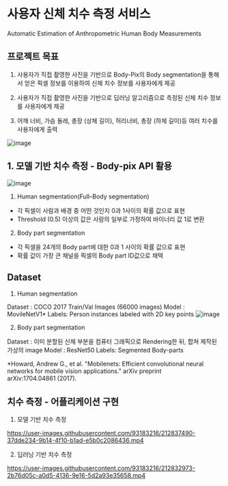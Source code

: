 # 사용자 신체 치수 측정 서비스

   Automatic Estimation of Anthropometric Human Body Measurements
   


## 프로젝트 목표

   1. 사용자가 직접 촬영한 사진을 기반으로 Body-Pix의 Body segmentation을 통해서 얻은 픽셀 정보를 이용하여 신체 치수 정보를 사용자에게 제공



   2. 사용자가 직접 촬영한 사진을 기반으로 딥러닝 알고리즘으로 측정된 신체 치수 정보를 사용자에게 제공 

   3. 어깨 너비, 가슴 둘레, 총장 (상체 길이), 허리너비, 총장 (하체 길이)등 여러 치수를 사용자에게 출력

![image](https://user-images.githubusercontent.com/93183216/212838042-69b17bad-2b12-4ac5-8bc2-0bb73165626f.png)


## 1. 모델 기반 치수 측정 - Body-pix API 활용

![image](https://user-images.githubusercontent.com/93183216/212838245-a5f90809-7172-4207-8b64-5826488d9aff.png)

1. Human segmentation(Full–Body segmentation)
- 각 픽셀이 사람과 배경 중 어떤 것인지 0과 1사이의 확률 값으로 표현
- Threshold (0.5) 이상의 값은 사람의 일부로 가정하여 바이너리 값 1로 변환

2. Body part segmentation
- 각 픽셀을 24개의 Body part에 대한 0과 1 사이의 확률 값으로 표현
- 확률 값이 가장 큰 채널을 픽셀의 Body part ID값으로 채택  


## Dataset

1. Human segmentation

Dataset : COCO 2017 Train/Val Images (66000 images)
Model : MovileNetV1*
Labels: Person instances labeled with 2D key points
![image](https://user-images.githubusercontent.com/93183216/212838926-59a02102-d97a-4392-9a42-b5c19691b2c2.png)

2. Body part segmentation

Dataset : 이미 분할된 신체 부분을 컴퓨터 그래픽으로 Rendering한 뒤, 합쳐 제작된 가상의 image
Model : ResNet50
Labels: Segmented Body-parts

*Howard, Andrew G., et al. "Mobilenets: Efficient convolutional neural networks for mobile vision applications." arXiv preprint arXiv:1704.04861 (2017).





## 치수 측정 - 어플리케이션 구현

1. 모델 기반 치수 측정

https://user-images.githubusercontent.com/93183216/212837490-37dde234-9b14-4f10-b1ad-e5b0c2086436.mp4

2. 딥러닝 기반 치수 측정

https://user-images.githubusercontent.com/93183216/212832973-2b76d05c-a0d5-4136-9e16-5d2a93e35658.mp4

